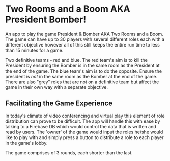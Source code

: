 # Two Rooms and a Boom AKA President Bomber!

An app to play the game President & Bomber AKA Two Rooms and a Boom. The game can have up to 30 players with several different roles each with a different objective however all of this still keeps the entire run time to less than 15 minutes for a game.

Two definitive teams - red and blue. The red team's aim is to kill the President by ensuring the Bomber is in the same room as the President at the end of the game. The blue team's aim is to do the opposite. Ensure the president is *not* in the same room as the Bomber at the end of the game. There are also "grey" roles that are not on a definitive team but affect the game in their own way with a separate objective.

## Facilitating the Game Experience

In today's climate of video conferencing and virtual play this element of role distribution can prove to be difficult. The app will handle this with ease by talking to a Firebase DB which would control the data that is written and read by users. The 'owner' of the game would input the roles he/she would like to play with and simply press a button to distribute a role to each player in the game's lobby.

The game comprises of 3 rounds, each shorter than the last.